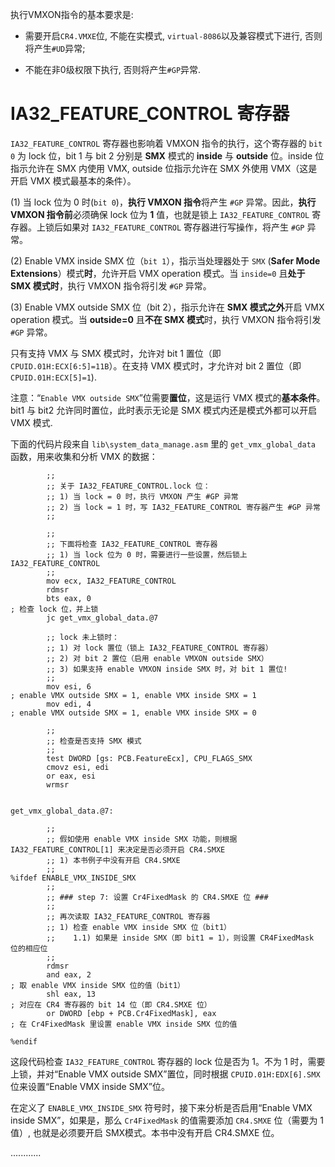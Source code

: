 

执行VMXON指令的基本要求是:

* 需要开启`CR4.VMXE`位, 不能在实模式, `virtual-8086`以及兼容模式下进行, 否则将产生`#UD`异常;

* 不能在非0级权限下执行, 否则将产生`#GP`异常.

# IA32_FEATURE_CONTROL 寄存器

`IA32_FEATURE_CONTROL` 寄存器也影响着 VMXON 指令的执行，这个寄存器的 `bit 0` 为 lock 位，bit 1 与 bit 2 分别是 **SMX** 模式的 **inside** 与 **outside** 位。inside 位指示允许在 SMX 内使用 VMX, outside 位指示允许在 SMX 外使用 VMX（这是开启 VMX 模式最基本的条件）。

(1) 当 lock 位为 0 时(`bit 0`)，**执行 VMXON 指令**将产生 `#GP` 异常。因此，**执行 VMXON 指令前**必须确保 lock 位为 **1** 值，也就是锁上 `IA32_FEATURE_CONTROL` 寄存器。上锁后如果对 `IA32_FEATURE_CONTROL` 寄存器进行写操作，将产生 `#GP` 异常。

(2) Enable VMX inside SMX 位（`bit 1`），指示当处理器处于 `SMX` (**Safer Mode Extensions**）模式**时**，允许开启 VMX operation 模式。当 `inside=0` 且**处于 SMX 模式时**，执行 VMXON 指令将引发 `#GP` 异常。

(3) Enable VMX outside SMX 位（bit 2），指示允许在 **SMX 模式之外**开启 VMX  operation 模式。当 **outside=0** 且**不在 SMX 模式**时，执行 VMXON 指令将引发 `#GP` 异常。

只有支持 VMX 与 SMX 模式时，允许对 bit 1 置位（即 `CPUID.01H:ECX[6:5]=11B`）。在支持 VMX 模式时，才允许对 bit 2 置位（即 `CPUID.01H:ECX[5]=1`).

注意：“`Enable VMX outside SMX`”位需要**置位**，这是运行 VMX 模式的**基本条件**。bit1 与 bit2 允许同时置位，此时表示无论是 SMX 模式内还是模式外都可以开启 VMX 模式.

下面的代码片段来自 `lib\system_data_manage.asm` 里的 `get_vmx_global_data` 函数，用来收集和分析 VMX 的数据：

```x86asm
        ;;
        ;; 关于 IA32_FEATURE_CONTROL.lock 位：
        ;; 1) 当 lock = 0 时，执行 VMXON 产生 #GP 异常
        ;; 2) 当 lock = 1 时，写 IA32_FEATURE_CONTROL 寄存器产生 #GP 异常
        ;;
        
        ;;
        ;; 下面将检查 IA32_FEATURE_CONTROL 寄存器
        ;; 1) 当 lock 位为 0 时，需要进行一些设置，然后锁上 IA32_FEATURE_CONTROL
        ;;        
        mov ecx, IA32_FEATURE_CONTROL
        rdmsr
        bts eax, 0                                                      ; 检查 lock 位，并上锁
        jc get_vmx_global_data.@7
        
        ;; lock 未上锁时：
        ;; 1) 对 lock 置位（锁上 IA32_FEATURE_CONTROL 寄存器）
        ;; 2) 对 bit 2 置位（启用 enable VMXON outside SMX）
        ;; 3) 如果支持 enable VMXON inside SMX 时，对 bit 1 置位!
        ;; 
        mov esi, 6                                                      ; enable VMX outside SMX = 1, enable VMX inside SMX = 1
        mov edi, 4                                                      ; enable VMX outside SMX = 1, enable VMX inside SMX = 0
        
        ;;
        ;; 检查是否支持 SMX 模式
        ;;
        test DWORD [gs: PCB.FeatureEcx], CPU_FLAGS_SMX
        cmovz esi, edi        
        or eax, esi
        wrmsr
        
                
get_vmx_global_data.@7:        

        ;;
        ;; 假如使用 enable VMX inside SMX 功能，则根据 IA32_FEATURE_CONTROL[1] 来决定是否必须开启 CR4.SMXE
        ;; 1) 本书例子中没有开启 CR4.SMXE
        ;;
%ifdef ENABLE_VMX_INSIDE_SMX
        ;;
        ;; ### step 7: 设置 Cr4FixedMask 的 CR4.SMXE 位 ###
        ;;
        ;; 再次读取 IA32_FEATURE_CONTROL 寄存器
        ;; 1) 检查 enable VMX inside SMX 位（bit1）
        ;;    1.1) 如果是 inside SMX（即 bit1 = 1），则设置 CR4FixedMask 位的相应位
        ;; 
        rdmsr
        and eax, 2                                                      ; 取 enable VMX inside SMX 位的值（bit1）
        shl eax, 13                                                     ; 对应在 CR4 寄存器的 bit 14 位（即 CR4.SMXE 位）
        or DWORD [ebp + PCB.Cr4FixedMask], eax                          ; 在 Cr4FixedMask 里设置 enable VMX inside SMX 位的值　        
        
%endif
```

这段代码检查 `IA32_FEATURE_CONTROL` 寄存器的 lock 位是否为 1。不为 1 时，需要上锁，并对“Enable VMX outside SMX”置位，同时根据 `CPUID.01H:EDX[6].SMX` 位来设置“Enable VMX inside SMX”位。

在定义了 `ENABLE_VMX_INSIDE_SMX` 符号时，接下来分析是否启用“Enable VMX inside SMX”，如果是，那么 `Cr4FixedMask` 的值需要添加 `CR4.SMXE` 位（需要为 1 值）, 也就是必须要开启 SMX模式。本书中没有开启 CR4.SMXE 位。


............



